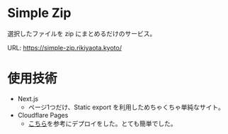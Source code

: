 # Simple Zip

選択したファイルを zip にまとめるだけのサービス。

URL: https://simple-zip.rikiyaota.kyoto/


# 使用技術

- Next.js
    - ページ1つだけ、Static export を利用しためちゃくちゃ単純なサイト。
- Cloudflare Pages
    - [こちら](https://developers.cloudflare.com/pages/framework-guides/deploy-a-nextjs-site/)を参考にデプロイをした。とても簡単でした。

